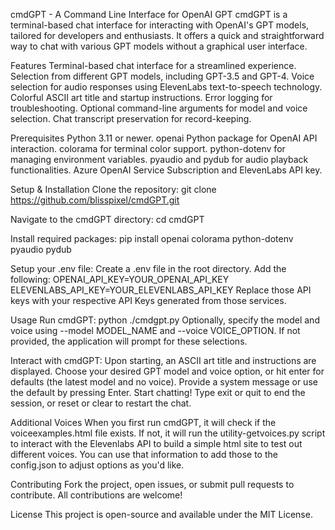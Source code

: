 cmdGPT - A Command Line Interface for OpenAI GPT
cmdGPT is a terminal-based chat interface for interacting with OpenAI's GPT models, tailored for developers and enthusiasts. It offers a quick and straightforward way to chat with various GPT models without a graphical user interface.

Features
Terminal-based chat interface for a streamlined experience.
Selection from different GPT models, including GPT-3.5 and GPT-4.
Voice selection for audio responses using ElevenLabs text-to-speech technology.
Colorful ASCII art title and startup instructions.
Error logging for troubleshooting.
Optional command-line arguments for model and voice selection.
Chat transcript preservation for record-keeping.

Prerequisites
Python 3.11 or newer.
openai Python package for OpenAI API interaction.
colorama for terminal color support.
python-dotenv for managing environment variables.
pyaudio and pydub for audio playback functionalities.
Azure OpenAI Service Subscription and ElevenLabs API key.

Setup & Installation
Clone the repository:
git clone https://github.com/blisspixel/cmdGPT.git

Navigate to the cmdGPT directory:
cd cmdGPT

Install required packages:
pip install openai colorama python-dotenv pyaudio pydub

Setup your .env file:
Create a .env file in the root directory.
Add the following:
OPENAI_API_KEY=YOUR_OPENAI_API_KEY
ELEVENLABS_API_KEY=YOUR_ELEVENLABS_API_KEY
Replace those API keys with your respective API Keys generated from those services.

Usage
Run cmdGPT:
python ./cmdgpt.py
Optionally, specify the model and voice using --model MODEL_NAME and --voice VOICE_OPTION.
If not provided, the application will prompt for these selections.

Interact with cmdGPT:
Upon starting, an ASCII art title and instructions are displayed.
Choose your desired GPT model and voice option, or hit enter for defaults (the latest model and no voice).
Provide a system message or use the default by pressing Enter.
Start chatting! Type exit or quit to end the session, or reset or clear to restart the chat.

Additional Voices
When you first run cmdGPT, it will check if the voiceexamples.html file exists.  If not, it will run the utility-getvoices.py script to interact with the Elevenlabs API to build a simple html site to test out different voices.  You can use that information to add those to the config.json to adjust options as you'd like.

Contributing
Fork the project, open issues, or submit pull requests to contribute. All contributions are welcome!

License
This project is open-source and available under the MIT License.